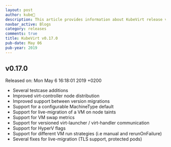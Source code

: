 ```yaml
---
layout: post
author: kube🤖
description: This article provides information about KubeVirt release v0.17.0 changes
navbar_active: Blogs
category: releases
comments: true
title: KubeVirt v0.17.0
pub-date: May 06
pub-year: 2019
---
```



## v0.17.0

Released on: Mon May 6 16:18:01 2019 +0200

- Several testcase additions
- Improved virt-controller node distribution
- Improved support between version migrations
- Support for a configurable MachineType default
- Support for live-migration of a VM on node taints
- Support for VM swap metrics
- Support for versioned virt-launcher / virt-handler communication
- Support for HyperV flags
- Support for different VM run strategies (i.e manual and rerunOnFailure)
- Several fixes for live-migration (TLS support, protected pods)
